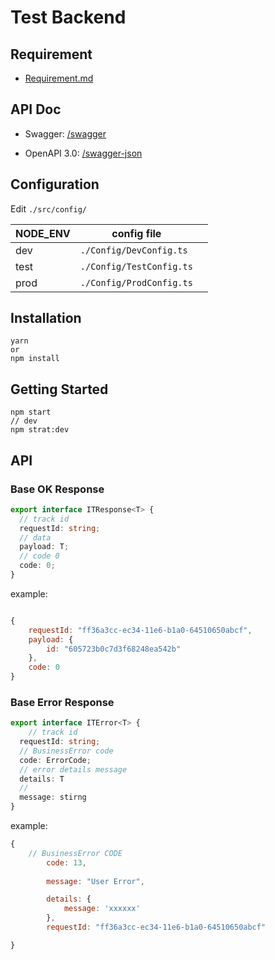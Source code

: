 # Test Backend



## Requirement

* [Requirement.md](./Requirement.md)

## API Doc

* Swagger: [/swagger](http://127.0.0.1:3000/swagger)

* OpenAPI 3.0: [/swagger-json]([127.0.0.1:3000/swagger-json](http://127.0.0.1:3000/swagger-json))



## Configuration

Edit `./src/config/`

| NODE_ENV | config file              |      |
| -------- | ------------------------ | ---- |
| dev      | `./Config/DevConfig.ts`  |      |
| test     | `./Config/TestConfig.ts` |      |
| prod     | `./Config/ProdConfig.ts` |      |

## Installation

```
yarn 
or
npm install
```



## Getting Started

```
npm start
// dev
npm strat:dev
```





## API

### Base OK Response

```typescript
export interface ITResponse<T> {
  // track id
  requestId: string;
  // data
  payload: T;
  // code 0
  code: 0;
}
```

example:

```javascript

{
    requestId: "ff36a3cc-ec34-11e6-b1a0-64510650abcf",
    payload: {
     	id: "605723b0c7d3f68248ea542b"
    },
    code: 0
}
```



### Base Error Response

```typescript
export interface ITError<T> {
	// track id
  requestId: string;
  // BusinessError code
  code: ErrorCode;
  // error details message
  details: T
  //
  message: stirng
}
```

example:

```javascript
{
	// BusinessError CODE
        code: 13,
    	
        message: "User Error",

    	details: {
            message: 'xxxxxx'
        },
        requestId: "ff36a3cc-ec34-11e6-b1a0-64510650abcf"

}
```





